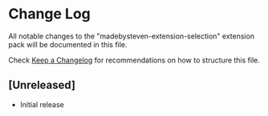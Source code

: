 # Change Log

All notable changes to the "madebysteven-extension-selection" extension pack will be documented in this file.

Check [Keep a Changelog](http://keepachangelog.com/) for recommendations on how to structure this file.

## [Unreleased]

- Initial release
